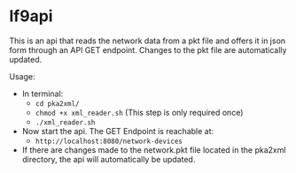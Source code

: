 # lf9api
This is an api that reads the network data from a pkt file and offers it in json form through an API GET endpoint. Changes to the pkt file are automatically updated.

Usage:

- In terminal: 
  - ```cd pka2xml/```
  - ```chmod +x xml_reader.sh``` (This step is only required once)
  - ```./xml_reader.sh```
- Now start the api. The GET Endpoint is reachable at:
  - ```http://localhost:8080/network-devices```
- If there are changes made to the network.pkt file located in the pka2xml directory, the api will automatically be updated.